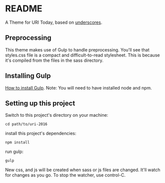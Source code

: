 # README #

A Theme for URI Today, based on [underscores](http://underscores.me).

## Preprocessing ##

This theme makes use of Gulp to handle preprocessing.  You'll see that styles.css file is a compact and difficult-to-read stylesheet.  This is because it's compiled from the files in the sass directory.

## Installing Gulp ##

[How to install Gulp](https://github.com/gulpjs/gulp/blob/master/docs/getting-started.md).  Note:  You will need to have installed node and npm.


## Setting up this project ##

Switch to this project's directory on your machine:
```
cd path/to/uri-2016
```


install this project's dependencies:
```
npm install
```

run gulp:
```
gulp
```

New css, and js will be created when sass or js files are changed.  It'll watch for changes as you go.  To stop the watcher, use control-C.